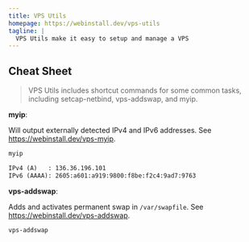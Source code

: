 ```yaml
---
title: VPS Utils
homepage: https://webinstall.dev/vps-utils
tagline: |
  VPS Utils make it easy to setup and manage a VPS
---
```


## Cheat Sheet

> VPS Utils includes shortcut commands for some common tasks, including
> setcap-netbind, vps-addswap, and myip.

**myip**:

Will output externally detected IPv4 and IPv6 addresses. See
<https://webinstall.dev/vps-myip>.

```bash
myip
```

```txt
IPv4 (A)   : 136.36.196.101
IPv6 (AAAA): 2605:a601:a919:9800:f8be:f2c4:9ad7:9763
```

**vps-addswap**:

Adds and activates permanent swap in `/var/swapfile`. See
<https://webinstall.dev/vps-addswap>.

```bash
vps-addswap
```
